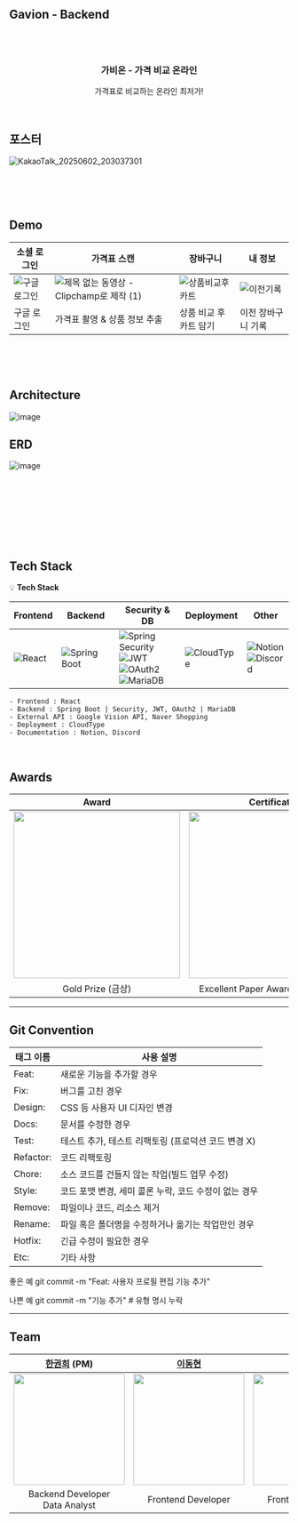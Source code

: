## Gavion - Backend


<br><br>
<div align="center">
 <!-- <img src="https://github.com/user-attachments/assets/dedad163-f595-46b8-aeb4-b065c26f6b60" width="200" height="200" /> -->
  <h3 align="center">가비온 - 가격 비교 온라인</h3>
  <p align="center">
    가격표로 비교하는 온라인 최저가! <br>
  </p>
</div>
<br>

## 포스터

![KakaoTalk_20250602_203037301](https://github.com/user-attachments/assets/593df6ce-f7ea-4ac6-ba1c-0f2aac28dbb3)




<br>
<br>
<br>

## Demo
**소셜 로그인**|**가격표 스캔**|**장바구니**|**내 정보**
-----|-----|-----|-----
![구글로그인](https://github.com/user-attachments/assets/169abad6-1ab1-422c-85e6-7a121fbd4a1d)|![제목 없는 동영상 - Clipchamp로 제작 (1)](https://github.com/user-attachments/assets/3df5cb39-21e6-482d-a7ed-e6b147ef1e54)|![상품비교후카트](https://github.com/user-attachments/assets/09111401-8679-4cea-b9c7-5e3c87a31aab)|![이전기록](https://github.com/user-attachments/assets/c2246c4e-77a9-4bab-8a5e-2b790cfc8142)
구글 로그인|가격표 촬영 & 상품 정보 추출|상품 비교 후 카트 담기|이전 장바구니 기록

<br>
<br>
<br>


## Architecture

![image](https://github.com/user-attachments/assets/d5462d8c-17db-4009-9853-7a2189e2fdee)


## ERD

![image](https://github.com/user-attachments/assets/c4df9e73-cca1-470e-a7aa-ffa0bf94ec21)

<br>
<br>
<br>


<br> <br> <br>

## Tech Stack
💡 **Tech Stack**

| Frontend | Backend | Security & DB | Deployment | Other |
|----------|---------|----------------|------------|-------|
| ![React](https://img.shields.io/badge/React-61DAFB?style=for-the-badge&logo=react&logoColor=white) | ![Spring Boot](https://img.shields.io/badge/Spring%20Boot-6DB33F?style=for-the-badge&logo=spring-boot&logoColor=white) <br> | ![Spring Security](https://img.shields.io/badge/Spring%20Security-6DB33F?style=for-the-badge&logo=spring-security&logoColor=white) <br> ![JWT](https://img.shields.io/badge/JSON%20Web%20Token-9013FE?style=for-the-badge&logo=jsonwebtokens&logoColor=white) <br> ![OAuth2](https://img.shields.io/badge/OAuth2-8A2BE2?style=for-the-badge&logo=oauth&logoColor=white) <br> ![MariaDB](https://img.shields.io/badge/MariaDB-003545?style=for-the-badge&logo=mariadb&logoColor=white) | ![CloudType](https://img.shields.io/badge/CloudType-0090F9?style=for-the-badge&logo=cloud&logoColor=white) | ![Notion](https://img.shields.io/badge/Notion-000000?style=for-the-badge&logo=notion&logoColor=white) <br> ![Discord](https://img.shields.io/badge/Discord-5865F2?style=for-the-badge&logo=discord&logoColor=white) |


```
- Frontend : React
- Backend : Spring Boot | Security, JWT, OAuth2 | MariaDB
- External API : Google Vision API, Naver Shopping
- Deployment : CloudType
- Documentation : Notion, Discord
```
<br>

## Awards

| Award | Certificate |
|:---:|:---:|
|  <img width="300" src=""> |<img width="300" src="https://github.com/user-attachments/assets/b65960f1-4b58-445d-920d-7ffe33ae36f5"> |
| Gold Prize (금상) | Excellent Paper Award (논문 우수상) |




***

## Git Convention 

| 태그 이름   |사용 설명|
|---------|---|
| Feat:   |새로운 기능을 추가할 경우|
| Fix:    |버그를 고친 경우|
| Design: |	CSS 등 사용자 UI 디자인 변경|
| Docs:   |문서를 수정한 경우|
| Test:   |테스트 추가, 테스트 리팩토링 (프로덕션 코드 변경 X)|
| Refactor:|	코드 리팩토링|
| Chore:  |소스 코드를 건들지 않는 작업(빌드 업무 수정)|
| Style:  |코드 포맷 변경, 세미 콜론 누락, 코드 수정이 없는 경우|
| Remove: |파일이나 코드, 리소스 제거|
| Rename: |파일 혹은 폴더명을 수정하거나 옮기는 작업만인 경우|
| Hotfix: |긴급 수정이 필요한 경우|
| Etc:    |기타 사항|


좋은 예
git commit -m "Feat: 사용자 프로필 편집 기능 추가"

나쁜 예
git commit -m "기능 추가" # 유형 명시 누락


***
## Team

| [한권희](https://github.com/abookhui) (PM) | [이동현](https://github.com/ldh0784) | [김경민](https://github.com/enterinthere) | [김하연](https://github.com/machkite) | [김동하](https://github.com/EastHA2403) |
|:---:|:---:|:---:|:---:|:---:|
| <img width="200" src="https://github.com/abookhui.png"> | <img width="200" src="https://github.com/ldh0784.png"> | <img width="200" src="https://github.com/enterinthere.png"> | <img width="200" src="https://github.com/machkite.png"> | <img width="200" src="https://github.com/EastHA2403.png"> |
| Backend Developer <br> Data Analyst | Frontend Developer | Frontend Developer | Frontend Developer | Backend Developer |

